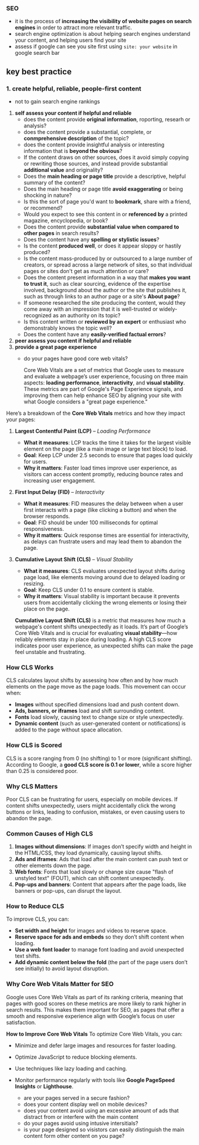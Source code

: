 ### SEO
- it is the process of **increasing the visibility of website pages on search engines** in order to attract more relevant traffic.
- search engine optimization is about helping search engines understand your content, and helping users find your site
- assess if google can see you site first using `site: your website` in google search bar

## key best practice

### 1. **create helpful, reliable, people-first content**
- not to gain search engine rankings
1. **self assess your content if helpful and reliable**
    - does the content provide **original information**, roporting, researh or analysis?
    - does the content provide a substantial, complete, or **conmprehensive description** of the topic?
    - does the content provide insightful analysis or interesting information that is **beyond the obvious**?
    - If the content draws on other sources, does it avoid simply copying or rewriting those sources, and instead provide substantial **additional value** and originality?
    - Does the **main heading or page title** provide a descriptive, helpful summary of the content?
    - Does the main heading or page title **avoid exaggerating** or being shocking in nature?
    - Is this the sort of page you'd want to **bookmark**, share with a friend, or recommend?
    - Would you expect to see this content in or **referenced by** a printed magazine, encyclopedia, or book?
    - Does the content provide **substantial value when compared to other pages** in search results?
    - Does the content have any **spelling or stylistic issues**?
    - Is the content **produced well**, or does it appear sloppy or hastily produced?
    - Is the content mass-produced by or outsourced to a large number of creators, or spread across a large network of sites, so that individual pages or sites don't get as much attention or care?
    - Does the content present information in a way that **makes you want to trust it**, such as clear sourcing, evidence of the expertise involved, background about the author or the site that publishes it, such as through links to an author page or a site's **About page**?
    - If someone researched the site producing the content, would they come away with an impression that it is well-trusted or widely-recognized as an authority on its topic?
    - Is this content written or **reviewed by an expert** or enthusiast who demonstrably knows the topic well?
    - Does the content have any **easily-verified factual errors**?
2. **peer assess you content if helpful and reliable**
3. **provide a great page experience**
    - do your pages have good core web vitals?

        Core Web Vitals are a set of metrics that Google uses to measure and evaluate a webpage’s user experience, focusing on three main aspects: **loading performance**, **interactivity**, and **visual stability**. These metrics are part of Google's Page Experience signals, and improving them can help enhance SEO by aligning your site with what Google considers a "great page experience."

Here’s a breakdown of the **Core Web Vitals** metrics and how they impact your pages:

1. **Largest Contentful Paint (LCP)** – *Loading Performance*
   - **What it measures**: LCP tracks the time it takes for the largest visible element on the page (like a main image or large text block) to load.
   - **Goal**: Keep LCP under 2.5 seconds to ensure that pages load quickly for users.
   - **Why it matters**: Faster load times improve user experience, as visitors can access content promptly, reducing bounce rates and increasing user engagement.

2. **First Input Delay (FID)** – *Interactivity*
   - **What it measures**: FID measures the delay between when a user first interacts with a page (like clicking a button) and when the browser responds.
   - **Goal**: FID should be under 100 milliseconds for optimal responsiveness.
   - **Why it matters**: Quick response times are essential for interactivity, as delays can frustrate users and may lead them to abandon the page.

3. **Cumulative Layout Shift (CLS)** – *Visual Stability*
   - **What it measures**: CLS evaluates unexpected layout shifts during page load, like elements moving around due to delayed loading or resizing.
   - **Goal**: Keep CLS under 0.1 to ensure content is stable.
   - **Why it matters**: Visual stability is important because it prevents users from accidentally clicking the wrong elements or losing their place on the page. 

   **Cumulative Layout Shift (CLS)** is a metric that measures how much a webpage's content shifts unexpectedly as it loads. It’s part of Google’s Core Web Vitals and is crucial for evaluating **visual stability**—how reliably elements stay in place during loading. A high CLS score indicates poor user experience, as unexpected shifts can make the page feel unstable and frustrating.

### How CLS Works
CLS calculates layout shifts by assessing how often and by how much elements on the page move as the page loads. This movement can occur when:
- **Images** without specified dimensions load and push content down.
- **Ads, banners, or iframes** load and shift surrounding content.
- **Fonts** load slowly, causing text to change size or style unexpectedly.
- **Dynamic content** (such as user-generated content or notifications) is added to the page without space allocation.

### How CLS is Scored
CLS is a score ranging from 0 (no shifting) to 1 or more (significant shifting). According to Google, a **good CLS score is 0.1 or lower**, while a score higher than 0.25 is considered poor.

### Why CLS Matters
Poor CLS can be frustrating for users, especially on mobile devices. If content shifts unexpectedly, users might accidentally click the wrong buttons or links, leading to confusion, mistakes, or even causing users to abandon the page.

### Common Causes of High CLS
1. **Images without dimensions**: If images don’t specify width and height in the HTML/CSS, they load dynamically, causing layout shifts.
2. **Ads and iframes**: Ads that load after the main content can push text or other elements down the page.
3. **Web fonts**: Fonts that load slowly or change size cause "flash of unstyled text" (FOUT), which can shift content unexpectedly.
4. **Pop-ups and banners**: Content that appears after the page loads, like banners or pop-ups, can disrupt the layout.

### How to Reduce CLS
To improve CLS, you can:
- **Set width and height** for images and videos to reserve space.
- **Reserve space for ads and embeds** so they don’t shift content when loading.
- **Use a web font loader** to manage font loading and avoid unexpected text shifts.
- **Add dynamic content below the fold** (the part of the page users don’t see initially) to avoid layout disruption.


### Why Core Web Vitals Matter for SEO
Google uses Core Web Vitals as part of its ranking criteria, meaning that pages with good scores on these metrics are more likely to rank higher in search results. This makes them important for SEO, as pages that offer a smooth and responsive experience align with Google’s focus on user satisfaction.

**How to Improve Core Web Vitals**
To optimize Core Web Vitals, you can:
- Minimize and defer large images and resources for faster loading.
- Optimize JavaScript to reduce blocking elements.
- Use techniques like lazy loading and caching.
- Monitor performance regularly with tools like **Google PageSpeed Insights** or **Lighthouse**.

    - are your pages served in a secure fashion?
    - does your content display well on mobile devices?
    - does your content avoid using an excessive amount of ads that distract from or interfere with the main content
    - do your pages avoid using intusive intersitials?
    - is your page designed so visistors can easily distinguish the main content form other content on you page?

